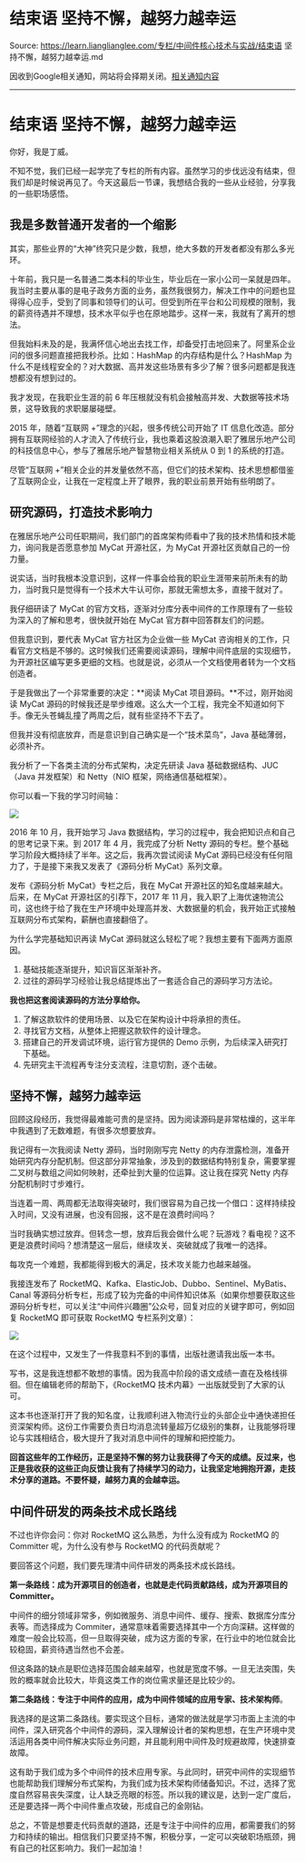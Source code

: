 # 结束语 坚持不懈，越努力越幸运 

Source: https://learn.lianglianglee.com/专栏/中间件核心技术与实战/结束语 坚持不懈，越努力越幸运.md

因收到Google相关通知，网站将会择期关闭。[相关通知内容](https://lumendatabase.org/notices/44265620)

---

# 结束语 坚持不懈，越努力越幸运

你好，我是丁威。

不知不觉，我们已经一起学完了专栏的所有内容。虽然学习的步伐远没有结束，但我们却是时候说再见了。今天这最后一节课，我想结合我的一些从业经验，分享我的一些职场感悟。

## 我是多数普通开发者的一个缩影

其实，那些业界的“大神”终究只是少数，我想，绝大多数的开发者都没有那么多光环。

十年前，我只是一名普通二类本科的毕业生，毕业后在一家小公司一呆就是四年。我当时主要从事的是电子政务方面的业务，虽然我很努力，解决工作中的问题也显得得心应手，受到了同事和领导们的认可。但受到所在平台和公司规模的限制，我的薪资待遇并不理想，技术水平似乎也在原地踏步。这样一来，我就有了离开的想法。

但我始料未及的是，我满怀信心地出去找工作，却备受打击地回来了。阿里系企业问的很多问题直接把我秒杀。比如：HashMap 的内存结构是什么？HashMap 为什么不是线程安全的？对大数据、高并发这些场景有多少了解？很多问题都是我连想都没有想到过的。

我才发现，在我职业生涯的前 6 年压根就没有机会接触高并发、大数据等技术场景，这导致我的求职屡屡碰壁。

2015 年，随着“互联网 +”理念的兴起，很多传统公司开始了 IT 信息化改造。部分拥有互联网经验的人才流入了传统行业，我也乘着这股浪潮入职了雅居乐地产公司的科技信息中心，参与了雅居乐地产智慧物业相关系统从 0 到 1 的系统的打造。

尽管“互联网 +”相关企业的并发量依然不高，但它们的技术架构、技术思想都借鉴了互联网企业，让我在一定程度上开了眼界，我的职业前景开始有些明朗了。

## 研究源码，打造技术影响力

在雅居乐地产公司任职期间，我们部门的首席架构师看中了我的技术热情和技术能力，询问我是否愿意参加 MyCat 开源社区，为 MyCat 开源社区贡献自己的一份力量。

说实话，当时我根本没意识到，这样一件事会给我的职业生涯带来前所未有的助力，当时我只是觉得有一个技术大牛认可你，那就无需想太多，直接干就对了。

我仔细研读了 MyCat 的官方文档，逐渐对分库分表中间件的工作原理有了一些较为深入的了解和思考，很快就开始在 MyCat 官方群中回答群友们的问题。

但我意识到，要代表 MyCat 官方社区为企业做一些 MyCat 咨询相关的工作，只看官方文档是不够的。这时候我们还需要阅读源码，理解中间件底层的实现细节，为开源社区编写更多更细的文档。也就是说，必须从一个文档使用者转为一个文档创造者。

于是我做出了一个非常重要的决定：**阅读 MyCat 项目源码。**不过，刚开始阅读 MyCat 源码的时候我还是举步维艰。这么大一个工程，我完全不知道如何下手。像无头苍蝇乱撞了两周之后，就有些坚持不下去了。

但我并没有彻底放弃，而是意识到自己确实是一个“技术菜鸟”，Java 基础薄弱，必须补齐。

我分析了一下各类主流的分布式架构，决定先研读 Java 基础数据结构、JUC（Java 并发框架）和 Netty（NIO 框架，网络通信基础框架）。

你可以看一下我的学习时间轴：

![](assets/a1abb8d5cdf27394c9dc0edd0e2df59e-20220924201939-r4m3muw.jpg)

2016 年 10 月，我开始学习 Java 数据结构，学习的过程中，我会把知识点和自己的思考记录下来。到 2017 年 4 月，我完成了分析 Netty 源码的专栏。整个基础学习阶段大概持续了半年。这之后，我再次尝试阅读 MyCat 源码已经没有任何阻力了，于是接下来我又发表了《源码分析 MyCat》系列文章。

发布《源码分析 MyCat》专栏之后，我在 MyCat 开源社区的知名度越来越大。后来，在 MyCat 开源社区的引荐下，2017 年 11 月，我入职了上海优速物流公司，这也终于给了我在生产环境中处理高并发、大数据量的机会，我开始正式接触互联网分布式架构，薪酬也直接翻倍了。

为什么学完基础知识再读 MyCat 源码就这么轻松了呢？我想主要有下面两方面原因。

1. 基础技能逐渐提升，知识盲区渐渐补齐。
2. 过往的源码学习经验让我总结提炼出了一套适合自己的源码学习方法论。

**我也把这套阅读源码的方法分享给你。**

1. 了解这款软件的使用场景、以及它在架构设计中将承担的责任。
2. 寻找官方文档，从整体上把握这款软件的设计理念。
3. 搭建自己的开发调试环境，运行官方提供的 Demo 示例，为后续深入研究打下基础。
4. 先研究主干流程再专注分支流程，注意切割，逐个击破。

## 坚持不懈，越努力越幸运

回顾这段经历，我觉得最难能可贵的是坚持。因为阅读源码是非常枯燥的，这半年中我遇到了无数难题，有很多次想要放弃。

我记得有一次我阅读 Netty 源码，当时刚刚写完 Netty 的内存泄露检测，准备开始研究内存分配机制。但这部分非常抽象，涉及到的数据结构特别复杂，需要掌握二叉树与数组之间如何映射，还牵扯到大量的位运算。这让我在探究 Netty 内存分配机制时寸步难行。

当连着一周、两周都无法取得突破时，我们很容易为自己找一个借口：这样持续投入时间，又没有进展，也没有回报，这不是在浪费时间吗？

当时我确实想过放弃。但转念一想，放弃后我会做什么呢？玩游戏？看电视？这不更是浪费时间吗？想清楚这一层后，继续攻关、突破就成了我唯一的选择。

每攻克一个难题，我都能得到极大的满足，技术攻关能力也越来越强。

我接连发布了 RocketMQ、Kafka、ElasticJob、Dubbo、Sentinel、MyBatis、Canal 等源码分析专栏，形成了较为完备的中间件知识体系（如果你想要获取这些源码分析专栏，可以关注“中间件兴趣圈”公众号，回复对应的关键字即可，例如回复 RocketMQ 即可获取 RocketMQ 专栏系列文章）：

![](assets/fd62aea6b2d2d6bf141050d29384a2c5-20220924201939-gfqn4de.jpg)

在这个过程中，又发生了一件我意料不到的事情，出版社邀请我出版一本书。

写书，这是我连想都不敢想的事情。因为我高中阶段的语文成绩一直在及格线徘徊。但在编辑老师的帮助下，《RocketMQ 技术内幕》一出版就受到了大家的认可。

这本书也逐渐打开了我的知名度，让我顺利进入物流行业的头部企业中通快递担任资深架构师。这份工作需要负责日均消息流转量超万亿级别的集群，让我能够将理论与实践相结合，极大提升了我对消息中间件的理解和把控能力。

**回首这些年的工作经历，正是坚持不懈的努力让我获得了今天的成绩。反过来，也正是我收获的这些正向反馈让我有了持续学习的动力，让我坚定地拥抱开源，走技术分享的道路。不要怀疑，越努力真的会越幸运。**

## 中间件研发的两条技术成长路线

不过也许你会问：你对 RocketMQ 这么熟悉，为什么没有成为 RocketMQ 的 Committer 呢，为什么没有参与 RocketMQ 的代码贡献呢？

要回答这个问题，我们要先理清中间件研发的两条技术成长路线。

**第一条路线：成为开源项目的创造者，也就是走代码贡献路线，成为开源项目的 Committer。**

中间件的细分领域非常多，例如微服务、消息中间件、缓存、搜索、数据库分库分表等。而选择成为 Commiter，通常意味着需要选择其中一个方向深耕。这样做的难度一般会比较高，但一旦取得突破，成为这方面的专家，在行业中的地位就会比较稳固，薪资待遇当然也不会差。

但这条路的缺点是职位选择范围会越来越窄，也就是宽度不够。一旦无法突围，失败的概率就会比较大，毕竟这类工作的岗位需求量还是比较少的。

**第二条路线：专注于中间件的应用，成为中间件领域的应用专家、技术架构师**。

我选择的是这第二条路线。要实现这个目标，通常的做法就是学习市面上主流的中间件，深入研究各个中间件的源码，深入理解设计者的架构思想，在生产环境中灵活运用各类中间件解决实际业务问题，并且能利用中间件及时规避故障，快速排查故障。

这有助于我们成为多个中间件的技术应用专家。与此同时，研究中间件的实现细节也能帮助我们理解分布式架构，为我们成为技术架构师储备知识。不过，选择了宽度自然容易丧失深度，让人缺乏亮眼的标签。所以我的建议是，达到一定广度后，还是要选择一两个中间件重点攻破，形成自己的金刚钻。

总之，不管是想要走代码贡献的道路，还是专注于中间件的应用，都需要我们的努力和持续的输出。相信我们只要坚持不懈，积极分享，一定可以突破职场瓶颈，拥有自己的社区影响力。我们一起加油！